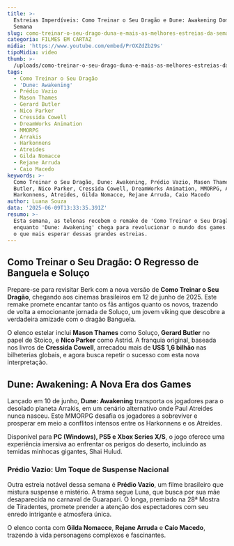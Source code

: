 ```yaml
---
title: >-
  Estreias Imperdíveis: Como Treinar o Seu Dragão e Dune: Awakening Dominam a
  Semana
slug: como-treinar-o-seu-drago-duna-e-mais-as-melhores-estreias-da-semana
categoria: FILMES EM CARTAZ
midia: 'https://www.youtube.com/embed/PrOXZdZb29s'
tipoMidia: video
thumb: >-
  /uploads/como-treinar-o-seu-drago-duna-e-mais-as-melhores-estreias-da-semana-thumb.jpg
tags:
  - Como Treinar o Seu Dragão
  - 'Dune: Awakening'
  - Prédio Vazio
  - Mason Thames
  - Gerard Butler
  - Nico Parker
  - Cressida Cowell
  - DreamWorks Animation
  - MMORPG
  - Arrakis
  - Harkonnens
  - Atreides
  - Gilda Nomacce
  - Rejane Arruda
  - Caio Macedo
keywords: >-
  Como Treinar o Seu Dragão, Dune: Awakening, Prédio Vazio, Mason Thames, Gerard
  Butler, Nico Parker, Cressida Cowell, DreamWorks Animation, MMORPG, Arrakis,
  Harkonnens, Atreides, Gilda Nomacce, Rejane Arruda, Caio Macedo
author: Luana Souza
data: '2025-06-09T13:33:35.391Z'
resumo: >-
  Esta semana, as telonas recebem o remake de 'Como Treinar o Seu Dragão',
  enquanto 'Dune: Awakening' chega para revolucionar o mundo dos games. Descubra
  o que mais esperar dessas grandes estreias.
---
```


## Como Treinar o Seu Dragão: O Regresso de Banguela e Soluço

Prepare-se para revisitar Berk com a nova versão de **Como Treinar o Seu Dragão**, chegando aos cinemas brasileiros em 12 de junho de 2025. Este remake promete encantar tanto os fãs antigos quanto os novos, trazendo de volta a emocionante jornada de Soluço, um jovem viking que descobre a verdadeira amizade com o dragão Banguela. 

O elenco estelar inclui **Mason Thames** como Soluço, **Gerard Butler** no papel de Stoico, e **Nico Parker** como Astrid. A franquia original, baseada nos livros de **Cressida Cowell**, arrecadou mais de **US$ 1,6 bilhão** nas bilheterias globais, e agora busca repetir o sucesso com esta nova interpretação.

## Dune: Awakening: A Nova Era dos Games

Lançado em 10 de junho, **Dune: Awakening** transporta os jogadores para o desolado planeta Arrakis, em um cenário alternativo onde Paul Atreides nunca nasceu. Este MMORPG desafia os jogadores a sobreviver e prosperar em meio a conflitos intensos entre os Harkonnens e os Atreides. 

Disponível para **PC (Windows), PS5 e Xbox Series X/S**, o jogo oferece uma experiência imersiva ao enfrentar os perigos do deserto, incluindo as temidas minhocas gigantes, Shai Hulud. 

### Prédio Vazio: Um Toque de Suspense Nacional

Outra estreia notável dessa semana é **Prédio Vazio**, um filme brasileiro que mistura suspense e mistério. A trama segue Luna, que busca por sua mãe desaparecida no carnaval de Guarapari. O longa, premiado na 28ª Mostra de Tiradentes, promete prender a atenção dos espectadores com seu enredo intrigante e atmosfera única.

O elenco conta com **Gilda Nomacce**, **Rejane Arruda** e **Caio Macedo**, trazendo à vida personagens complexos e fascinantes.
